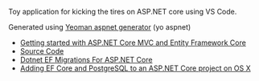 Toy application for kicking the tires on ASP.NET core using VS Code.

Generated using [Yeoman aspnet generator](https://docs.microsoft.com/en-us/aspnet/core/client-side/yeoman) (yo aspnet)

* [Getting started with ASP.NET Core MVC and Entity Framework Core](https://docs.microsoft.com/en-us/aspnet/core/data/ef-mvc/intro)
* [Source Code](https://github.com/aspnet/Docs/tree/master/aspnetcore/data/ef-mvc/intro/samples/cu-final)
* [Dotnet EF Migrations For ASP.NET Core](http://benjii.me/2016/05/dotnet-ef-migrations-for-asp-net-core/)
* [Adding EF Core and PostgreSQL to an ASP.NET Core project on OS X](http://andrewlock.net/adding-ef-core-to-a-project-on-os-x/)
